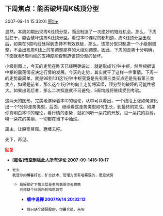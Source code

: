## 下周焦点：能否破坏周K线顶分型
2007-09-14 15:33:01
[原址▸](http://www.fxgan.com/chan_time/2007_07_12/730.htm)



 显然，本周如期出现周K线顶分型，而且制造了一次绝妙的短线机会。那么，下周就在于，能否破坏这周K线顶分型。看过本ID课程的都知道，周K线顶分型出现后，如果在5周均线处得到支持不有效跌破，那么，该顶分型只制造一个小级别调整，不会出现周K线上的笔调整那样的大级别调整。因此，下周的走势十分明确，下面就看5周均线的支持度能否制造该顶分型的破坏。


 


 小级别图上，今天的走势在昨天已经明确说过，就是形成1分钟中枢，然后根据该中枢的震荡情况决定行情的发展。今天的走势，其实就干了这样一件事情。下周一的走势最简单，就是98到101这1分钟中枢究竟是先有第三类买点还是先有第三类卖点，如果是前者，那么这个1分钟的向上走势将延续，顶分型的破坏的可能性极大。如果出现后者，那么二次探底就不可避免，5周均线将继续受到考验。


 


 这两天的图形，完美地演绎着本ID的理论，从中可以看出，一个线段上涨如何演化出一个1分钟走势类型，后面，继续看这走势类型如何生长，到最终的完成。如果你真明白本ID的理论，看行情的走势，就如同听一朵花的开放，见一朵花的芬芳，嗅一朵花的美丽，一切都在当下中灿烂。


 


 周末，让股票豆腐、磨墙去吧。


 


 先下，再见。


 



 


 





<font color='red'>**回复**</font>


- **[匿名]悟空删除此人所有评论 2007-09-1416:10:17**
- ```
  老头
  我是你的博客好友，矿业技术、管理方面有啥需要的，愿意效劳
  ```
   - ```
     最好那矿下第三层是老坑翡翠你去瞧瞧
     老师缺个扫厕所的咱愿效劳
     ```
      - <font color='blue'>**缠中说禅 2007/9/14 20:32:12**</font>
      - ```
        我只缺个舔屁股的，你最合适，来吧
        ```
